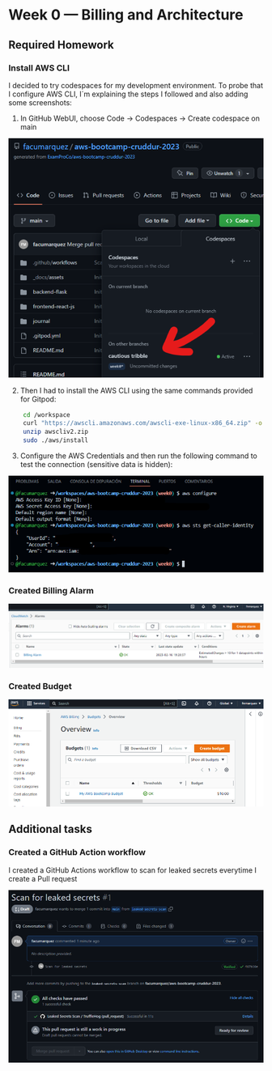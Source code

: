 # Week 0 — Billing and Architecture

## Required Homework

### Install AWS CLI

I decided to try codespaces for my development environment.
To probe that I configure AWS CLI, I´m explaining the steps I followed and also adding some screenshots:

1. In GitHub WebUI, choose Code -> Codespaces -> Create codespace on main

![](img/w0-github-codespaces.png)

2. Then I had to install the AWS CLI using the same commands provided for Gitpod:

``` bash
    cd /workspace
    curl "https://awscli.amazonaws.com/awscli-exe-linux-x86_64.zip" -o "awscliv2.zip"
    unzip awscliv2.zip
    sudo ./aws/install
```

3. Configure the AWS Credentials and then run the following command to test the connection (sensitive data is hidden):

![](img/w0-aws-cli-screenshot.png)

### Created Billing Alarm

![](img/w0-aws-billing-alarm.png)

### Created Budget

![](img/w0-aws-budget.png)

## Additional tasks

### Created a GitHub Action workflow

I created a GitHub Actions workflow to scan for leaked secrets everytime I create a Pull request

![](img/w0-gh-action.png)
